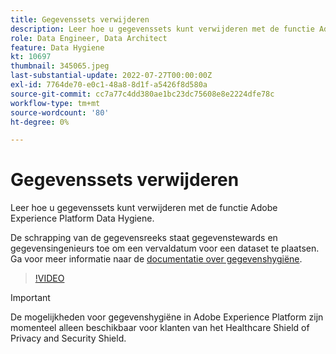 ```yaml
---
title: Gegevenssets verwijderen
description: Leer hoe u gegevenssets kunt verwijderen met de functie Adobe Experience Platform Data Hygiene.
role: Data Engineer, Data Architect
feature: Data Hygiene
kt: 10697
thumbnail: 345065.jpeg
last-substantial-update: 2022-07-27T00:00:00Z
exl-id: 7764de70-e0c1-48a8-8d1f-a5426f8d580a
source-git-commit: cc7a77c4dd380ae1bc23dc75608e8e2224dfe78c
workflow-type: tm+mt
source-wordcount: '80'
ht-degree: 0%

---
```


# Gegevenssets verwijderen

Leer hoe u gegevenssets kunt verwijderen met de functie Adobe Experience Platform Data Hygiene.

De schrapping van de gegevensreeks staat gegevenstewards en gegevensingenieurs toe om een vervaldatum voor een dataset te plaatsen. Ga voor meer informatie naar de [documentatie over gegevenshygiëne](https://experienceleague.adobe.com/docs/experience-platform/hygiene/home.html).

>[!VIDEO](https://video.tv.adobe.com/v/345065?quality=12&learn=on)

>[!IMPORTANT]
>
> De mogelijkheden voor gegevenshygiëne in Adobe Experience Platform zijn momenteel alleen beschikbaar voor klanten van het Healthcare Shield of Privacy and Security Shield.
